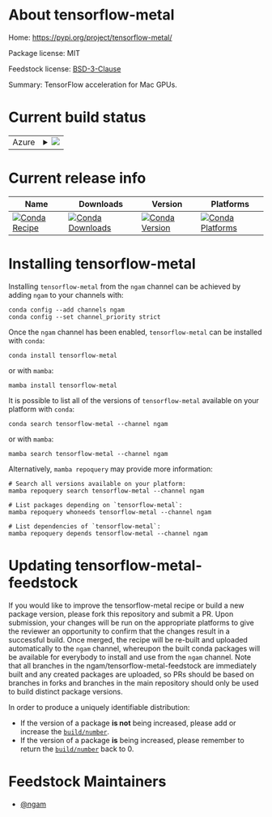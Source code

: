 About tensorflow-metal
======================

Home: https://pypi.org/project/tensorflow-metal/

Package license: MIT

Feedstock license: [BSD-3-Clause](https://github.com/ngam/tensorflow-metal-feedstock/blob/master/LICENSE.txt)

Summary: TensorFlow acceleration for Mac GPUs.

Current build status
====================


<table>
    
  <tr>
    <td>Azure</td>
    <td>
      <details>
        <summary>
          <a href="https://dev.azure.com/ngam/feedstock-builds/_build/latest?definitionId=&branchName=master">
            <img src="https://dev.azure.com/ngam/feedstock-builds/_apis/build/status/tensorflow-metal-feedstock?branchName=master">
          </a>
        </summary>
        <table>
          <thead><tr><th>Variant</th><th>Status</th></tr></thead>
          <tbody><tr>
              <td>osx_arm64</td>
              <td>
                <a href="https://dev.azure.com/ngam/feedstock-builds/_build/latest?definitionId=&branchName=master">
                  <img src="https://dev.azure.com/ngam/feedstock-builds/_apis/build/status/tensorflow-metal-feedstock?branchName=master&jobName=osx&configuration=osx_arm64_" alt="variant">
                </a>
              </td>
            </tr>
          </tbody>
        </table>
      </details>
    </td>
  </tr>
</table>

Current release info
====================

| Name | Downloads | Version | Platforms |
| --- | --- | --- | --- |
| [![Conda Recipe](https://img.shields.io/badge/recipe-tensorflow--metal-green.svg)](https://anaconda.org/ngam/tensorflow-metal) | [![Conda Downloads](https://img.shields.io/conda/dn/ngam/tensorflow-metal.svg)](https://anaconda.org/ngam/tensorflow-metal) | [![Conda Version](https://img.shields.io/conda/vn/ngam/tensorflow-metal.svg)](https://anaconda.org/ngam/tensorflow-metal) | [![Conda Platforms](https://img.shields.io/conda/pn/ngam/tensorflow-metal.svg)](https://anaconda.org/ngam/tensorflow-metal) |

Installing tensorflow-metal
===========================

Installing `tensorflow-metal` from the `ngam` channel can be achieved by adding `ngam` to your channels with:

```
conda config --add channels ngam
conda config --set channel_priority strict
```

Once the `ngam` channel has been enabled, `tensorflow-metal` can be installed with `conda`:

```
conda install tensorflow-metal
```

or with `mamba`:

```
mamba install tensorflow-metal
```

It is possible to list all of the versions of `tensorflow-metal` available on your platform with `conda`:

```
conda search tensorflow-metal --channel ngam
```

or with `mamba`:

```
mamba search tensorflow-metal --channel ngam
```

Alternatively, `mamba repoquery` may provide more information:

```
# Search all versions available on your platform:
mamba repoquery search tensorflow-metal --channel ngam

# List packages depending on `tensorflow-metal`:
mamba repoquery whoneeds tensorflow-metal --channel ngam

# List dependencies of `tensorflow-metal`:
mamba repoquery depends tensorflow-metal --channel ngam
```




Updating tensorflow-metal-feedstock
===================================

If you would like to improve the tensorflow-metal recipe or build a new
package version, please fork this repository and submit a PR. Upon submission,
your changes will be run on the appropriate platforms to give the reviewer an
opportunity to confirm that the changes result in a successful build. Once
merged, the recipe will be re-built and uploaded automatically to the
`ngam` channel, whereupon the built conda packages will be available for
everybody to install and use from the `ngam` channel.
Note that all branches in the ngam/tensorflow-metal-feedstock are
immediately built and any created packages are uploaded, so PRs should be based
on branches in forks and branches in the main repository should only be used to
build distinct package versions.

In order to produce a uniquely identifiable distribution:
 * If the version of a package **is not** being increased, please add or increase
   the [``build/number``](https://docs.conda.io/projects/conda-build/en/latest/resources/define-metadata.html#build-number-and-string).
 * If the version of a package **is** being increased, please remember to return
   the [``build/number``](https://docs.conda.io/projects/conda-build/en/latest/resources/define-metadata.html#build-number-and-string)
   back to 0.

Feedstock Maintainers
=====================

* [@ngam](https://github.com/ngam/)


